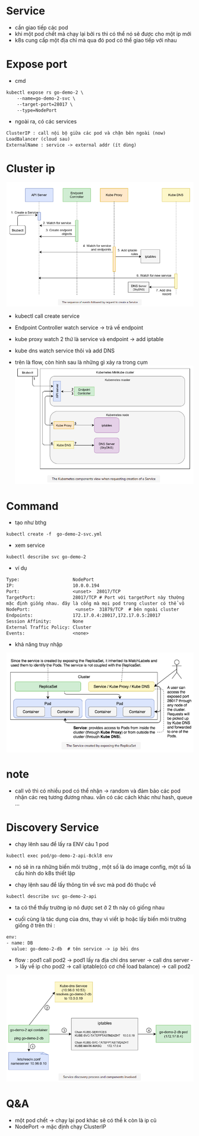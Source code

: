 # Service 

- cần giao tiếp các pod 
- khi một pod chết mà chạy lại bởi rs thì có thể nó sẽ được cho một ip mới 
- k8s cung cấp một địa chỉ mà qua đó pod có thể giao tiếp với nhau 


# Expose port 

- cmd 
```
kubectl expose rs go-demo-2 \
    --name=go-demo-2-svc \
    --target-port=28017 \
    --type=NodePort
```

- ngoài ra, có các services 
```
ClusterIP : call nội bộ giữa các pod và chặn bên ngoài (now)
LoadBalancer (cloud sau)
ExternalName : service -> external addr (ít dùng)
```

# Cluster ip 

![](./service-init-ip.png)

- kubectl call create service 

- Endpoint Controller watch service -> trả về endpoint 

- kube proxy watch 2 thứ là service và endpoint  -> add iptable 

- kube dns watch service thôi và add DNS 


- trên là flow, còn hình sau là những gì xảy ra trong cụm 
![](./service-cluster-how.png)


# Command

- tạo như bthg 

```
kubectl create -f  go-demo-2-svc.yml
```

- xem service 
```
kubectl describe svc go-demo-2 
```

- ví dụ 
```
Type:                    NodePort
IP:                      10.0.0.194
Port:                    <unset>  28017/TCP
TargetPort:              28017/TCP # Port với targetPort này thường mặc định giống nhau. đây là cổng mà mọi pod trong cluster có thể vô 
NodePort:                 <unset>  31879/TCP  # bên ngoài cluster
Endpoints:               172.17.0.4:28017,172.17.0.5:28017
Session Affinity:        None
External Traffic Policy: Cluster
Events:                  <none>
```

- khả năng truy nhập 

![](./pod-port-access.png)



# note 

- call vô thì có nhiều pod có thể nhận -> random và đảm bảo các pod nhận các req tương đương nhau. vẫn có các cách khác như hash, queue ... 


# Discovery Service 

- chạy lênh sau để lấy ra ENV cảu 1 pod
```
kubectl exec pod/go-demo-2-api-8ckl8 env 
```

- nó sẽ in ra những biến môi trường , một số là do image config, một số là cấu hình do k8s thiết lập 

- chạy lệnh sau để lấy thông tin về svc mà pod đó thuộc về 
```
kubectl describe svc go-demo-2-api
```

- ta có thể thấy trường ip nó được set ở 2 th này có giống nhau 

- cuối cùng là tác dụng của dns, thay vì viết ip hoặc lấy biến môi trường giống ở trên thì : 
```
env:
- name: DB
  value: go-demo-2-db  # tên service -> ip bởi dns 
```

- flow : pod1 call pod2 -> pod1 lấy ra địa chỉ dns server -> call dns server -> lấy về ip cho pod2 -> call iptable(có cơ chể  load balance) -> call pod2 

![](./dns.png)

# Q&A

- một pod chết -> chạy lại pod khác sẽ có thể k còn là ip cũ 
- NodePort -> mặc định chạy ClusterIP